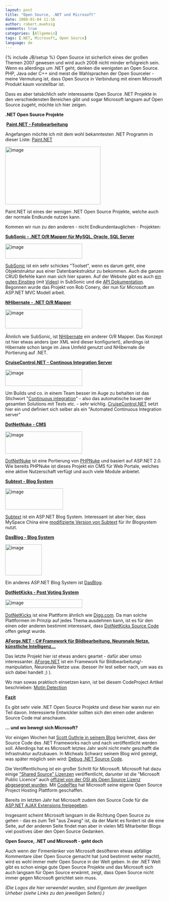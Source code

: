 ```yaml
---
layout: post
title: "Open Source, .NET und Microsoft"
date: 2008-01-04 11:16
author: robert.muehsig
comments: true
categories: [Allgemein]
tags: [.NET, Microsoft, Open Source]
language: de
---
```

{% include JB/setup %}
Open Source ist sicherlich eines der großen Themen 2007 gewesen und wird auch 2008 nicht minder erfolgreich sein. Wenn es allerdings um .NET geht, denken die wenigsten an Open Source. PHP, Java oder C++ sind meist die Wahlsprachen der Open Sourceler - meine Vermutung ist, dass Open Source in Verbindung mit einem Microsoft Produkt kaum vorstellbar ist.

Dass es aber tatsächlich sehr interessante Open Source .NET Projekte in den verschiedensten Bereichen gibt und sogar Microsoft langsam auf Open Source zugeht, möchte ich hier zeigen.

<strong>.NET Open Source Projekte</strong>

<strong> <u>Paint.NET - Fotobearbeitung</u></strong>

Angefangen möchte ich mit dem wohl bekanntesten .NET Programm in dieser Liste: <a target="_blank" href="http://www.getpaint.net/download.html">Paint.NET</a>

<a href="{{BASE_PATH}}/assets/wp-images-de/image206.png"><img border="0" width="302" src="{{BASE_PATH}}/assets/wp-images-de/image-thumb185.png" alt="image" height="183" style="border: 0px" /></a>

Paint.NET ist eines der wenigen .NET Open Source Projekte, welche auch der normale Endkunde nutzen kann.

Kommen wir nun zu den anderen - nicht Endkundentauglichen - Projekten:

<u><strong>SubSonic - .NET O/R Mapper für MySQL, Oracle, SQL Server</strong></u>

<a href="{{BASE_PATH}}/assets/wp-images-de/image207.png"><img border="0" width="244" src="{{BASE_PATH}}/assets/wp-images-de/image-thumb186.png" alt="image" height="47" style="border: 0px" /></a>

<a target="_blank" href="http://www.subsonicproject.com/">SubSonic</a> ist ein sehr schickes "Toolset", wenn es darum geht, eine Objektstruktur aus einer Datenbankstruktur zu bekommen. Auch die ganzen CRUD Befehle kann man sich hier sparen. Auf der Website gibt es auch <a target="_blank" href="http://www.subsonicproject.com/view/for-web-sites---using-the-buildprovider.aspx">ein guten Einstieg</a> (mit <a target="_blank" href="http://www.wekeroad.com/ss_setup2.html">Video</a>) in SubSonic und die <a target="_blank" href="http://www.subsonicproject.com/view/api-documentation.aspx">API Dokumentation</a>. Begonnen wurde das Projekt von Rob Conery, der nun für Microsoft am ASP.NET MVC Modell arbeit.

<u><strong>NHibernate - .NET O/R Mapper</strong></u>

<a href="{{BASE_PATH}}/assets/wp-images-de/image208.png"><img border="0" width="244" src="{{BASE_PATH}}/assets/wp-images-de/image-thumb187.png" alt="image" height="60" style="border: 0px" /></a> 

Ähnlich wie SubSonic, ist <a target="_blank" href="http://www.hibernate.org/343.html">NHibernate</a> ein anderer O/R Mapper. Das Konzept ist hier etwas anders (per XML wird dieser konfiguriert), allerdings ist Hibernate schon lange im Java Umfeld genutzt und NHibernate die Portierung auf .NET.

<u><strong>CruiseControl.NET - Continous Integration Server</strong></u>

<a href="{{BASE_PATH}}/assets/wp-images-de/image209.png"><img border="0" width="244" src="{{BASE_PATH}}/assets/wp-images-de/image-thumb188.png" alt="image" height="52" style="border: 0px" /></a>

Um Builds und co. in einem Team besser im Auge zu behalten ist das Stichwort "<a target="_blank" href="http://en.wikipedia.org/wiki/Continuous_integration">Continuous integration</a>" - also das automatische bauen der gesamten Solutions mit Tests etc. - sehr wichtig. <a target="_blank" href="http://confluence.public.thoughtworks.org/display/CCNET/Welcome+to+CruiseControl.NET">CruiseControl.NET</a> setzt hier ein und definiert sich selber als ein "Automated Continuous Integration server"

<u><strong>DotNetNuke - CMS</strong></u>

<a href="{{BASE_PATH}}/assets/wp-images-de/image210.png"><img border="0" width="244" src="{{BASE_PATH}}/assets/wp-images-de/image-thumb189.png" alt="image" height="70" style="border: 0px" /></a>

<a target="_blank" href="http://www.dotnetnuke.com/">DotNetNuke</a> ist eine Portierung von <a target="_blank" href="http://phpnuke.org/">PHPNuke</a> und basiert auf ASP.NET 2.0. Wie bereits PHPNuke ist dieses Projekt ein CMS für Web Portale, welches eine aktive Nutzerschaft verfügt und auch viele Module anbietet.

<u><strong>Subtext - Blog System</strong></u>

<a href="{{BASE_PATH}}/assets/wp-images-de/image211.png"><img border="0" width="183" src="{{BASE_PATH}}/assets/wp-images-de/image-thumb190.png" alt="image" height="67" style="border: 0px" /></a>

<a target="_blank" href="http://www.subtextproject.com/">Subtext</a> ist ein ASP.NET Blog System. Interessant ist aber hier, dass MySpace China eine <a target="_blank" href="http://haacked.com/archive/2007/10/29/subtext-powers-myspace-china-blogs.aspx">modifizierte Version von Subtext</a> für ihr Blogsystem nutzt.

<u><strong>DasBlog - Blog System</strong></u>

<a href="{{BASE_PATH}}/assets/wp-images-de/image212.png"><img border="0" width="116" src="{{BASE_PATH}}/assets/wp-images-de/image-thumb191.png" alt="image" height="98" style="border: 0px" /></a>

Ein anderes ASP.NET Blog System ist <a target="_blank" href="http://www.dasblog.info/">DasBlog</a>.

<strong><u>DotNetKicks - Post Voting System</u></strong>

<a href="{{BASE_PATH}}/assets/wp-images-de/image213.png"><img border="0" width="244" src="{{BASE_PATH}}/assets/wp-images-de/image-thumb192.png" alt="image" height="27" style="border: 0px" /></a>

<a target="_blank" href="http://www.dotnetkicks.com/">DotNetKicks</a> ist eine Plattform ähnlich wie <a target="_blank" href="http://digg.com/">Digg.com</a>. Da man solche Plattformen im Prinzip auf jedes Thema ausdehnen kann, ist es für den einen oder anderen bestimmt interessant, dass <a target="_blank" href="http://code.google.com/p/dotnetkicks/">DotNetKicks Source Code</a> offen gelegt wurde.

<strong><u>AForge.NET - C# Framework für Bildbearbeitung, Neuronale Netze, künstliche Intelligenz...</u></strong>

Das letzte Projekt hier ist etwas anders geartet - dafür aber umso interessanter. <a target="_blank" href="http://code.google.com/p/aforge/">AForge.NET</a> ist ein Framework für Bildbearbeitung/-manipulation, Neuronale Netze usw. (besser ihr lest selber nach, um was es sich dabei handelt ;) ).

Wo man sowas praktisch einsetzen kann, ist bei diesem CodeProject Artikel beschrieben: <a target="_blank" href="http://www.codeproject.com/KB/audio-video/Motion_Detection.aspx">Motin Detection</a>

<strong><u>Fazit</u></strong>

Es gibt sehr viele .NET Open Source Projekte und diese hier waren nur ein Teil davon. Interessierte Entwickler sollten sich den einen oder anderen Source Code mal anschauen.

<strong>... und wo bewegt sich Microsoft?</strong>

Vor einigen Wochen hat <a target="_blank" href="{{BASE_PATH}}/2007/10/03/net-framework-goes-open-source/">Scott Guthrie in seinem Blog</a> berichtet, dass der Source Code des .NET Frameworks nach und nach veröffentlicht werden soll. Allerdings hat es Microsoft letztes Jahr wohl nicht mehr geschafft die Infrastruktur aufzubauen. In Micheals Schwarz seinem Blog wird gezeigt, was später möglich sein wird: <a target="_blank" href="http://weblogs.asp.net/mschwarz/archive/2007/12/19/debug-net-source-code.aspx">Debug .NET Source Code</a>.

Die Veröffentlichung ist ein großer Schritt für Microsoft. Microsoft hat dazu einige <a target="_blank" href="http://www.microsoft.com/resources/sharedsource/licensingbasics/sharedsourcelicenses.mspx">"Shared Source" Lizenzen</a> veröffentlicht, darunter ist die "Microsoft Public Licence" auch <a target="_blank" href="http://blogs.guardian.co.uk/technology/2007/10/17/osi_approves_microsofts_open_source_licences.html">offiziel von der OSI als Open Source Lizenz abgesegnet wurden</a>. Mit <a target="_blank" href="http://codeplex.com/">CodePlex</a> hat Microsoft seine eigene Open Source Project Hosting Plattform geschaffen.

Bereits im letzten Jahr hat Microsoft zudem den Source Code für die <a target="_blank" href="http://www.microsoft.com/downloads/details.aspx?FamilyID=EF2C1ACC-051A-4FE6-AD72-F3BED8623B43&amp;displaylang=en">ASP.NET AJAX Extensions freigegeben</a>.

Insgesamt scheint Microsoft langsam in die Richtung Open Source zu gehen - das es zum Teil "aus Zwang" ist, da der Markt es fordert ist die eine Seite, auf der anderen Seite findet man aber in vielen MS Mitarbeiter Blogs viel positives über den Open Source Gedanken.

<strong>Open Source, .NET und Microsoft - geht doch</strong>

Auch wenn der Firmenlenker von Microsoft desöfteren etwas abfällige Kommentare über Open Source gemacht hat (und bestimmt weiter macht), wird es wohl immer mehr Open Source in der Welt geben. In der .NET Welt gibt es schon einige gute Open Source Projekte und das Microsoft sich auch langsam für Open Source erwärmt, zeigt, dass Open Source nicht immer gegen Microsoft gerichtet sein muss.

<em>(Die Logos die hier verwendet wurden, sind Eigentum der jeweiligen Urheber (siehe Links zu den jeweiligen Seiten).)</em>

